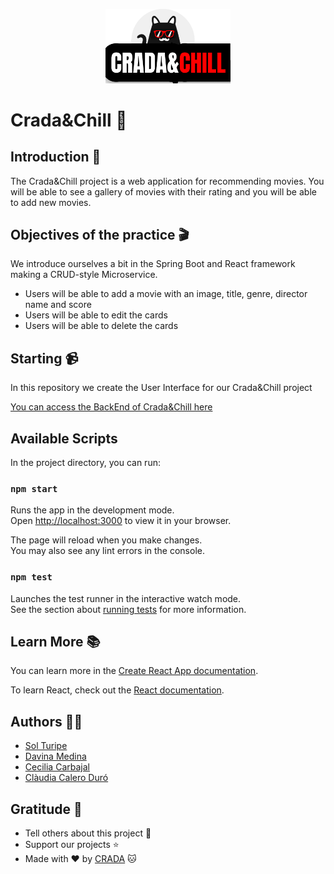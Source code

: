 <p align="center"><img src="./src/assets/img/mikaPeque.png" width="200"></a></p>

# Crada&Chill 🍿

## Introduction 📼

The Crada&Chill project is a web application for recommending movies. You will be able to see a gallery of movies with their rating and you will be able to add new movies.

## Objectives of the practice 🎬

We introduce ourselves a bit in the Spring Boot and React framework making a CRUD-style Microservice.

- Users will be able to add a movie with an image, title, genre, director name and score
- Users will be able to edit the cards
- Users will be able to delete the cards

## Starting 📹

In this repository we create the User Interface for our Crada&Chill project

[You can access the BackEnd of Crada&Chill here](https://github.com/SolTuripe/crada-chill-back)

## Available Scripts

In the project directory, you can run:

### `npm start`

Runs the app in the development mode.\
Open [http://localhost:3000](http://localhost:3000) to view it in your browser.

The page will reload when you make changes.\
You may also see any lint errors in the console.

### `npm test`

Launches the test runner in the interactive watch mode.\
See the section about [running tests](https://facebook.github.io/create-react-app/docs/running-tests) for more information.

## Learn More 📚

You can learn more in the [Create React App documentation](https://facebook.github.io/create-react-app/docs/getting-started).

To learn React, check out the [React documentation](https://reactjs.org/).

## Authors 👩‍💻

- [Sol Turipe](https://github.com/SolTuripe)
- [Davina Medina](https://github.com/Davina-dev)
- [Cecilia Carbajal](https://github.com/belcar-ceci)
- [Clàudia Calero Duró](https://github.com/ClaudiaCalero)

## Gratitude 💫

- Tell others about this project 📢
- Support our projects ⭐
- Made with ❤️ by [CRADA](https://github.com/crada2) 🐱
